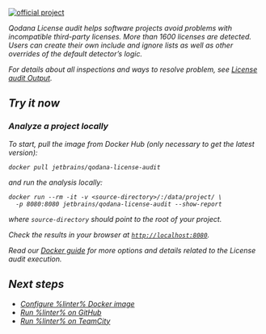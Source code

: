 [//]: # (title: Qodana License audit)

[![official project](https://jb.gg/badges/official-flat-square.svg)](https://confluence.jetbrains.com/display/ALL/JetBrains+on+GitHub)

<var name="linter" value="Qodana License audit"/>

<note>

<include src="lib_qd.xml" include-id="supported-techs">
    <var name="linter" value="Qodana License audit"/>
    <var name="supported-techs" value="PHP Composer, npm, pip (requirements.txt or setup.py is required) pipenv, poetry, yarn"/>
</include>

</note>


Qodana License audit helps software projects avoid problems with incompatible third-party licenses. More than 1600 licenses are detected. Users can create their own include and ignore lists as well as other overrides of the default detector’s logic.

For details about all inspections and ways to resolve problem, see [License audit Output](license-audit-output.md).


<tip>

<include src="lib_qd.xml" include-id="qodana-playground-tip">
    <var name="qodana-playground-url" value="https://qodana.teamcity.com/project/Hosted_Root_LicenseAuditExamples?mode=builds#all-projects"/>
    <var name="linter" value="Qodana License audit"/>
</include>

</tip>

## Try it now

### Analyze a project locally

To start, pull the image from Docker Hub (only necessary to get the latest version):

```shell
docker pull jetbrains/qodana-license-audit
```

and run the analysis locally:

```shell
docker run --rm -it -v <source-directory>/:/data/project/ \ 
  -p 8080:8080 jetbrains/qodana-license-audit --show-report
```

where `source-directory` should point to the root of your project.

Check the results in your browser at [`http://localhost:8080`](http://localhost:8080).

Read our [Docker guide](license-audit-docker-readme.md) for more options and details related to the License audit execution.

## Next steps

- <a href="license-audit-docker-readme.md">Configure %linter% Docker image</a>
- <a href="license-audit-github-action.md">Run %linter% on GitHub</a>
- <a href="license-audit-teamcity-plugin.md">Run %linter% on TeamCity</a>